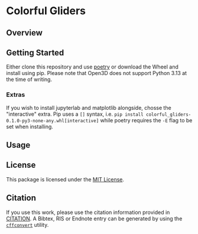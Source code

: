 # Colorful Gliders

## Overview

## Getting Started

Either clone this repository and use [poetry](https://python-poetry.org/) or download the Wheel and install using pip. Please note that Open3D does not support Python 3.13 at the time of writing.

### Extras

If you wish to install jupyterlab and matplotlib alongside, chosse the "interactive" extra. Pip uses a `[]` syntax, i.e. `pip install colorful_gliders-0.1.0-py3-none-any.whl[interactive]` while poetry requires the `-E` flag to be set when installing.

## Usage

## License

This package is licensed under the [MIT License](LICENSE).

## Citation

If you use this work, please use the citation information provided in [CITATION](CITATION.cff). A Bibtex, RIS or Endnote entry can be generated by using the [`cffconvert`](https://github.com/citation-file-format/cffconvert) utility.
